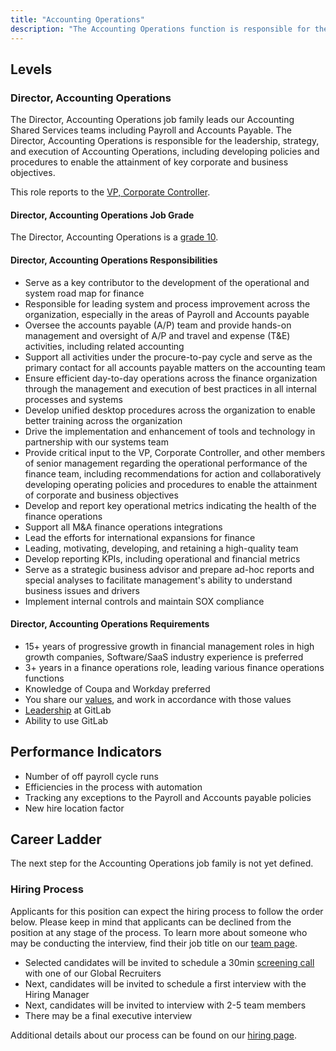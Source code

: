 ```yaml
---
title: "Accounting Operations"
description: "The Accounting Operations function is responsible for the strategy and leadership of our Accounting shared services teams"
---
```


## Levels

### Director, Accounting Operations

The Director, Accounting Operations job family leads our Accounting Shared Services teams including Payroll and Accounts Payable. The Director, Accounting Operations is responsible for the leadership, strategy, and execution of Accounting Operations, including developing policies and procedures to enable the attainment of key corporate and business objectives.

This role reports to the [VP, Corporate Controller](/job-families/finance/corporate-controller/).

#### Director, Accounting Operations Job Grade

The Director, Accounting Operations is a [grade 10](/handbook/total-rewards/compensation/compensation-calculator/#gitlab-job-grades).

#### Director, Accounting Operations Responsibilities

- Serve as a key contributor to the development of the operational and system road map for finance
- Responsible for leading system and process improvement across the organization, especially in the areas of Payroll and Accounts payable
- Oversee the accounts payable (A/P) team and provide hands-on management and oversight of A/P and travel and expense (T&E) activities, including related accounting
- Support all activities under the procure-to-pay cycle and serve as the primary contact for all accounts payable matters on the accounting team
- Ensure efficient day-to-day operations across the finance organization through the management and execution of best practices in all internal processes and systems
- Develop unified desktop procedures across the organization to enable better training across the organization
- Drive the implementation and enhancement of tools and technology in partnership with our systems team
- Provide critical input to the VP, Corporate Controller, and other members of senior management regarding the operational performance of the finance team, including recommendations for action and collaboratively developing operating policies and procedures to enable the attainment of corporate and business objectives
- Develop and report key operational metrics indicating the health of the finance operations
- Support all M&A finance operations integrations
- Lead the efforts for international expansions for finance
- Leading, motivating, developing, and retaining a high-quality team
- Develop reporting KPIs, including operational and financial metrics
- Serve as a strategic business advisor and prepare ad-hoc reports and special analyses to facilitate management's ability to understand business issues and drivers
- Implement internal controls and maintain SOX compliance

#### Director, Accounting Operations Requirements

- 15+ years of progressive growth in financial management roles in high growth companies, Software/SaaS industry experience is preferred
- 3+ years in a finance operations role, leading various finance operations functions
- Knowledge of Coupa and Workday preferred
- You share our [values](/handbook/values/), and work in accordance with those values
- [Leadership](/handbook/company/team/structure/#director-group) at GitLab
- Ability to use GitLab

## Performance Indicators

- Number of off payroll cycle runs
- Efficiencies in the process with automation
- Tracking any exceptions to the Payroll and Accounts payable policies
- New hire location factor

## Career Ladder

The next step for the Accounting Operations job family is not yet defined.

### Hiring Process

Applicants for this position can expect the hiring process to follow the order below. Please keep in mind that applicants can be declined from the position at any stage of the process. To learn more about someone who may be conducting the interview, find their job title on our [team page](/handbook/company/team/).

- Selected candidates will be invited to schedule a 30min [screening call](/handbook/hiring/interviewing/#screening-call) with one of our Global Recruiters
- Next, candidates will be invited to schedule a first interview with the Hiring Manager
- Next, candidates will be invited to interview with 2-5 team members
- There may be a final executive interview

Additional details about our process can be found on our [hiring page](/handbook/hiring/).

